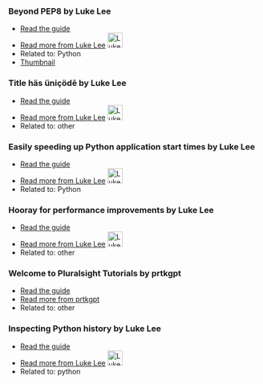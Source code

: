 ### Beyond PEP8 by Luke Lee
- [Read the guide](/python/beyond-pep8)
- [Read more from Luke Lee](/author/durden) <img src="https://avatars.githubusercontent.com/u/58063?v=3" width="30" height="30" alt="Luke Lee" />
- Related to: Python
- [Thumbnail](https://raw.githubusercontent.com/durden/articles/master/images/pythonimage.png)

### Title häs üniçödē by Luke Lee
- [Read the guide](https://tutorials.pluralsight.com/other/title-has-unicode)
- [Read more from Luke Lee](https://tutorials.pluralsight.com/user/durden) <img src="https://avatars.githubusercontent.com/u/58063?v=3" width="30" height="30" alt="Luke Lee" />
- Related to: other

### Easily speeding up Python application start times by Luke Lee
- [Read the guide](/python/easily-speeding-up-python-application-start-times)
- [Read more from Luke Lee](/author/durden) <img src="https://avatars.githubusercontent.com/u/58063?v=3" width="30" height="30" alt="Luke Lee" />
- Related to: Python

### Hooray for performance improvements by Luke Lee
- [Read the guide](https://tutorials.pluralsight.com/other/hooray-for-performance-improvements)
- [Read more from Luke Lee](https://tutorials.pluralsight.com/user/durden) <img src="https://avatars.githubusercontent.com/u/58063?v=3" width="30" height="30" alt="Luke Lee" />
- Related to: other

### Welcome to Pluralsight Tutorials by prtkgpt
- [Read the guide](https://tutorials.pluralsight.com/other/welcome-to-pluralsight-tutorials)
- [Read more from prtkgpt](https://tutorials.pluralsight.com/user/prtkgpt)
- Related to: other

### Inspecting Python history by Luke Lee
- [Read the guide](https://tutorials.pluralsight.com/python/inspecting-python-history)
- [Read more from Luke Lee](https://tutorials.pluralsight.com/user/durden) <img src="https://avatars.githubusercontent.com/u/58063?v=3" width="30" height="30" alt="Luke Lee" />
- Related to: python